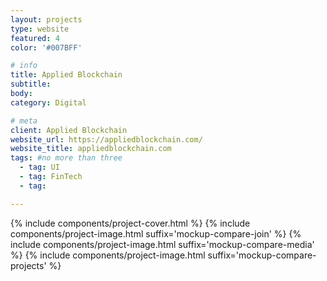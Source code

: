 ```yaml
---
layout: projects
type: website
featured: 4
color: '#007BFF'

# info
title: Applied Blockchain
subtitle: 
body: 
category: Digital

# meta
client: Applied Blockchain
website_url: https://appliedblockchain.com/
website_title: appliedblockchain.com
tags: #no more than three
  - tag: UI
  - tag: FinTech
  - tag: 

---
```


{% include components/project-cover.html %}
{% include components/project-image.html 
  suffix='mockup-compare-join'
%}
{% include components/project-image.html 
  suffix='mockup-compare-media'
%}
{% include components/project-image.html 
  suffix='mockup-compare-projects'
%}